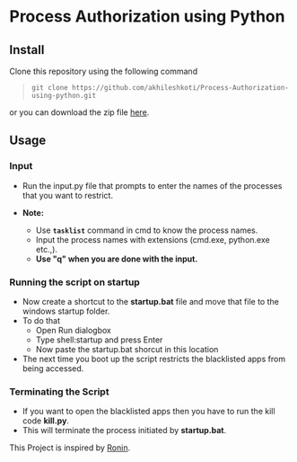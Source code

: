 # Process Authorization using Python


## Install

Clone this repository using the following command

> `git clone https://github.com/akhileshkoti/Process-Authorization-using-python.git`

or you can download the zip file [here](https://github.com/akhileshkoti/Process-Authorization-using-python/archive/master.zip).

## Usage

### Input

- Run the input.py file that prompts to enter the names of the processes that you want to restrict.

- **Note:**
  - Use **`tasklist`** command in cmd to know the process names.
  - Input the process names with extensions (cmd.exe, python.exe etc.,).
  - **Use "q" when you are done with the input.**

### Running the script on startup
- Now create a shortcut to the **startup.bat** file and move that file to the windows startup folder.
- To do that
  - Open Run dialogbox
  - Type shell:startup and press Enter
  - Now paste the startup.bat shorcut in this location
- The next time you boot up the script restricts the blacklisted apps from being accessed.

### Terminating the Script

- If you want to open the blacklisted apps then you have to run the kill code **kill.py**.
- This will terminate the process initiated by **startup.bat**.

This Project is inspired by [Ronin](https://github.com/akhileshkoti/Proccess-Authorization).
